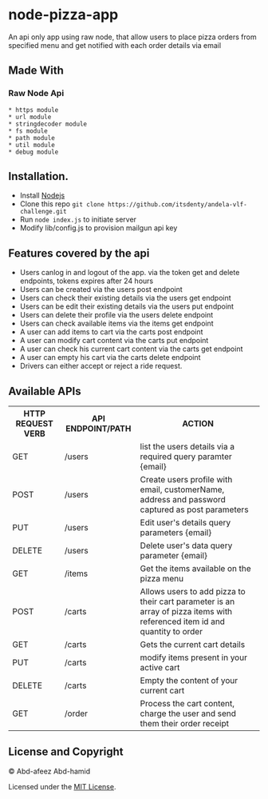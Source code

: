 # node-pizza-app
An api only app using raw node, that allow users to place pizza orders from specified menu and get notified with each order details via email 

## Made With
  ### Raw Node Api
    * https module
    * url module 
    * stringdecoder module
    * fs module
    * path module
    * util module
    * debug module

## Installation.
  * Install [Nodejs](https://nodejs.org/en/download/)
  * Clone this repo ``` git clone https://github.com/itsdenty/andela-vlf-challenge.git ```
  * Run ```node index.js``` to initiate server
  * Modify lib/config.js to provision mailgun api key

## Features covered by the api
* Users canlog in and logout of the app. via the token get and delete endpoints, tokens expires after 24 hours
* Users can be created via the users post endpoint
* Users can check their existing details via the users get endpoint
* Users can be edit their existing details via the users put endpoint
* Users can delete their profile via the users delete endpoint
* Users can check available items via the items get endpoint
* A user can add items to cart via the carts post endpoint 
* A user can modify cart content via the carts put endpoint
* A user can check his current cart content via the carts get endpoint
* A user can empty his cart via the carts delete endpoint
* Drivers can either accept or reject a ride request.

## Available APIs
<table>
  <tr>
      <th>HTTP REQUEST VERB</th>
      <th>API ENDPOINT/PATH</th>
      <th>ACTION</th>
  </tr>
  <tr>
      <td>GET</td>
      <td>/users</td>
      <td>list the users details via a required query paramter {email}</td>
  </tr> 
  <tr>
      <td>POST</td>
      <td>/users</td>
      <td>Create users profile with email, customerName, address and password captured as post parameters</td>
  </tr>
  <tr>
    <td>PUT</td>
    <td>/users</td>
    <td>Edit user's details query parameters {email}</td>
  </tr>
  <tr>
      <td>DELETE</td>
      <td>/users</td>
      <td>Delete user's data query parameter {email}</td>
  </tr>
  <tr>
    <td>GET</td>
    <td>/items</td>
    <td>Get the items available on the pizza menu</td>
  </tr>
  <tr>
      <td>POST</td>
      <td>/carts</td>
      <td>Allows users to add pizza to their cart parameter is an array of pizza items with referenced item id and quantity to order</td>
  </tr>
  <tr>
      <td>GET</td>
      <td>/carts</td>
      <td>Gets the current cart details</td>
  </tr>
  <tr>
      <td>PUT</td>
      <td>/carts</td>
      <td>modify items present in your active cart</td>
  </tr>
  <tr>
      <td>DELETE</td>
      <td>/carts</td>
      <td>Empty the content of your current cart</td>
  </tr>
  <tr>
      <td>GET</td>
      <td>/order</td>
      <td>
      Process the cart content, charge the user and send them their order receipt</td>
  </tr>
</table>

## License and Copyright
&copy; Abd-afeez Abd-hamid

Licensed under the [MIT License](LICENSE).
